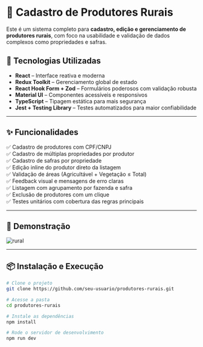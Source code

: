 # 🌾 Cadastro de Produtores Rurais

Este é um sistema completo para **cadastro, edição e gerenciamento de produtores rurais**, com foco na usabilidade e validação de dados complexos como propriedades e safras.

## 🚀 Tecnologias Utilizadas

- **React** – Interface reativa e moderna
- **Redux Toolkit** – Gerenciamento global de estado
- **React Hook Form + Zod** – Formulários poderosos com validação robusta
- **Material UI** – Componentes acessíveis e responsivos
- **TypeScript** – Tipagem estática para mais segurança
- **Jest + Testing Library** – Testes automatizados para maior confiabilidade

---

## ✨ Funcionalidades

✅ Cadastro de produtores com CPF/CNPJ  
✅ Cadastro de múltiplas propriedades por produtor  
✅ Cadastro de safras por propriedade  
✅ Edição inline do produtor direto da listagem  
✅ Validação de áreas (Agricultável + Vegetação ≤ Total)  
✅ Feedback visual e mensagens de erro claras  
✅ Listagem com agrupamento por fazenda e safra  
✅ Exclusão de produtores com um clique  
✅ Testes unitários com cobertura das regras principais  

---

## 📸 Demonstração
![rural](https://github.com/user-attachments/assets/a356edf1-6770-48cc-a14f-372c5c0c7db3)


---

## 📦 Instalação e Execução

```bash
# Clone o projeto
git clone https://github.com/seu-usuario/produtores-rurais.git

# Acesse a pasta
cd produtores-rurais

# Instale as dependências
npm install

# Rode o servidor de desenvolvimento
npm run dev

